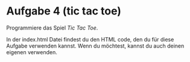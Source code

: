 # Aufgabe 4 (tic tac toe)
Programmiere das Spiel *Tic Tac Toe*.


In der index.html Datei findest du den HTML code, den du für diese Aufgabe verwenden kannst. Wenn du möchtest, kannst du auch deinen eigenen verwenden.

